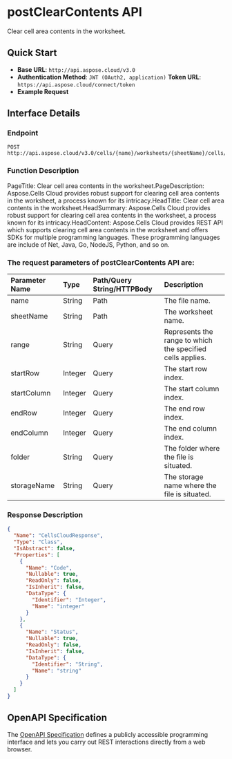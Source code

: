 # **postClearContents API**

Clear cell area contents in the worksheet. 

## **Quick Start**

- **Base URL**: `http://api.aspose.cloud/v3.0`
- **Authentication Method**: `JWT (OAuth2, application)`  **Token URL**: `https://api.aspose.cloud/connect/token`
- **Example Request** 
<script src="https://gist.github.com/aspose-cells-cloud-gists/8a5b324fdf3e574dbd747c1a1e24b05d.js?file=Example30_PostClearContents.cs"></script>

## **Interface Details**

### **Endpoint** 

```
POST http://api.aspose.cloud/v3.0/cells/{name}/worksheets/{sheetName}/cells/clearcontents
```

### **Function Description**
PageTitle: Clear cell area contents in the worksheet.PageDescription: Aspose.Cells Cloud provides robust support for clearing cell area contents in the worksheet, a process known for its intricacy.HeadTitle: Clear cell area contents in the worksheet.HeadSummary: Aspose.Cells Cloud provides robust support for clearing cell area contents in the worksheet, a process known for its intricacy.HeadContent: Aspose.Cells Cloud provides REST API which supports clearing cell area contents in the worksheet and offers SDKs for multiple programming languages. These programming languages are include of Net, Java, Go, NodeJS, Python, and so on.

### The request parameters of **postClearContents** API are: 

| Parameter Name | Type | Path/Query String/HTTPBody | Description | 
| :- | :- | :- |:- | 
|name|String|Path|The file name.|
|sheetName|String|Path|The worksheet name.|
|range|String|Query|Represents the range to which the specified cells applies.|
|startRow|Integer|Query|The start row index.|
|startColumn|Integer|Query|The start column index.|
|endRow|Integer|Query|The end row index.|
|endColumn|Integer|Query|The end column index.|
|folder|String|Query|The folder where the file is situated.|
|storageName|String|Query|The storage name where the file is situated.|


### **Response Description**
```json
{
  "Name": "CellsCloudResponse",
  "Type": "Class",
  "IsAbstract": false,
  "Properties": [
    {
      "Name": "Code",
      "Nullable": true,
      "ReadOnly": false,
      "IsInherit": false,
      "DataType": {
        "Identifier": "Integer",
        "Name": "integer"
      }
    },
    {
      "Name": "Status",
      "Nullable": true,
      "ReadOnly": false,
      "IsInherit": false,
      "DataType": {
        "Identifier": "String",
        "Name": "string"
      }
    }
  ]
}
```

## OpenAPI Specification

The [OpenAPI Specification](https://reference.aspose.cloud/cells/#/CellsController/PostClearContents) defines a publicly accessible programming interface and lets you carry out REST interactions directly from a web browser.

